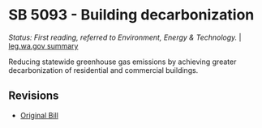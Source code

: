 # SB 5093 - Building decarbonization
*Status: First reading, referred to Environment, Energy & Technology.* | [leg.wa.gov summary](https://app.leg.wa.gov/billsummary?BillNumber=5093&Year=2021)

Reducing statewide greenhouse gas emissions by achieving greater decarbonization of residential and commercial buildings.

## Revisions
* [Original Bill](1/)